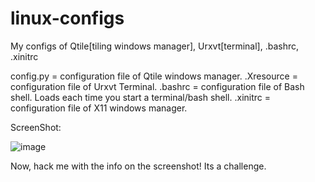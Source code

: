 # linux-configs
My configs of Qtile[tiling windows manager], Urxvt[terminal], .bashrc, .xinitrc


config.py = configuration file of Qtile windows manager.
.Xresource = configuration file of Urxvt Terminal.
.bashrc = configuration file of Bash shell. Loads each time you start a terminal/bash shell.
.xinitrc = configuration file of X11 windows manager.


ScreenShot:

![image](https://github.com/Vserker/linux-configs/assets/136329414/96a5f0e1-79ee-4b37-8120-8c8b05f348ab)

Now, hack me with the info on the screenshot! Its a challenge.

